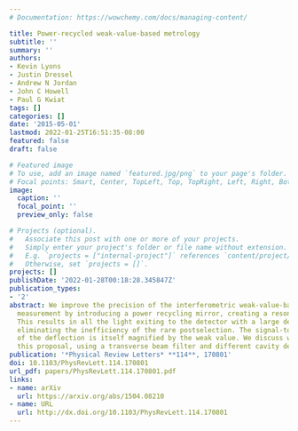 ```yaml
---
# Documentation: https://wowchemy.com/docs/managing-content/

title: Power-recycled weak-value-based metrology
subtitle: ''
summary: ''
authors:
- Kevin Lyons
- Justin Dressel
- Andrew N Jordan
- John C Howell
- Paul G Kwiat
tags: []
categories: []
date: '2015-05-01'
lastmod: 2022-01-25T16:51:35-08:00
featured: false
draft: false

# Featured image
# To use, add an image named `featured.jpg/png` to your page's folder.
# Focal points: Smart, Center, TopLeft, Top, TopRight, Left, Right, BottomLeft, Bottom, BottomRight.
image:
  caption: ''
  focal_point: ''
  preview_only: false

# Projects (optional).
#   Associate this post with one or more of your projects.
#   Simply enter your project's folder or file name without extension.
#   E.g. `projects = ["internal-project"]` references `content/project/deep-learning/index.md`.
#   Otherwise, set `projects = []`.
projects: []
publishDate: '2022-01-28T00:18:28.345847Z'
publication_types:
- '2'
abstract: We improve the precision of the interferometric weak-value-based beam deflection
  measurement by introducing a power recycling mirror, creating a resonant cavity.
  This results in all the light exiting to the detector with a large deflection, thus
  eliminating the inefficiency of the rare postselection. The signal-to-noise ratio
  of the deflection is itself magnified by the weak value. We discuss ways to realize
  this proposal, using a transverse beam filter and different cavity designs.
publication: '*Physical Review Letters* **114**, 170801'
doi: 10.1103/PhysRevLett.114.170801
url_pdf: papers/PhysRevLett.114.170801.pdf
links:
- name: arXiv
  url: https://arxiv.org/abs/1504.08210
- name: URL
  url: http://dx.doi.org/10.1103/PhysRevLett.114.170801
---
```

